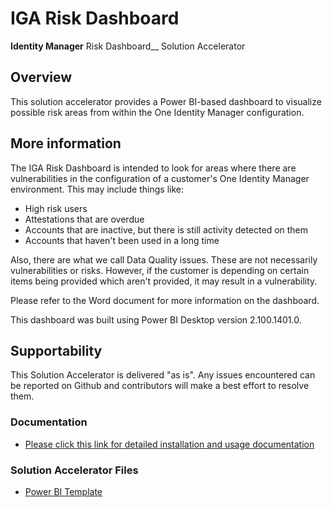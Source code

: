 # IGA Risk Dashboard
__Identity Manager__ Risk Dashboard__ Solution Accelerator

## Overview
This solution accelerator provides a Power BI-based dashboard to visualize possible risk areas from within the One Identity Manager configuration.

## More information
The IGA Risk Dashboard is intended to look for areas where there are vulnerabilities in the configuration of a customer's One Identity Manager environment.  This may include things like:
- High risk users
- Attestations that are overdue
- Accounts that are inactive, but there is still activity detected on them
- Accounts that haven't been used in a long time

Also, there are what we call Data Quality issues.  These are not necessarily vulnerabilities or risks.  However, if the customer is depending on certain items being provided which aren't provided, it may result in a vulnerability.

Please refer to the Word document for more information on the dashboard.

This dashboard was built using Power BI Desktop version 2.100.1401.0.

## Supportability
This Solution Accelerator is delivered "as is".  Any issues encountered can be reported on Github and contributors will make a best effort to resolve them.

### Documentation
- [Please click this link for detailed installation and usage documentation](https://github.com/OneIdentity/IdentityManager.IGARiskDashboard/raw/main/One%20Identity%20Manager%20Risk%20Dashboard%20Solution%20Accelerator.docx)

### Solution Accelerator Files
- [Power BI Template](https://github.com/OneIdentity/IdentityManager.IGARiskDashboard/raw/main/IGARisk.pbit)


